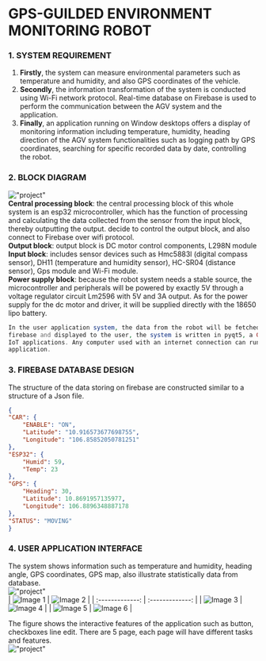 # GPS-GUILDED ENVIRONMENT MONITORING ROBOT

### 1. SYSTEM REQUIREMENT
1. **Firstly**, the system can measure environmental parameters such as temperature
and humidity, and also GPS coordinates of the vehicle. <br />
2. **Secondly**, the information transformation of the system is conducted using Wi-Fi
network protocol. Real-time database on Firebase is used to perform the
communication between the AGV system and the application. <br />
3. **Finally**, an application running on Window desktops offers a display of monitoring information including temperature, humidity, heading direction of the AGV system functionalities such as logging path by GPS coordinates, searching
for specific recorded data by date, controlling the robot. <br />

### 2. BLOCK DIAGRAM
!["project"](blockdiagram.png)  <br />
**Central processing block**: the central processing block of this whole system is an
esp32 microcontroller, which has the function of processing and calculating the data
collected from the sensor from the input block, thereby outputting the output. decide to control the output block, and also connect to Firebase over wifi protocol. <br />
**Output block**: output block is DC motor control components, L298N module <br />
**Input block**: includes sensor devices such as Hmc5883l (digital compass sensor),
DH11 (temperature and humidity sensor), HC-SR04 (distance sensor), Gps module
and Wi-Fi module. <br />
**Power supply block**: because the robot system needs a stable source, the
microcontroller and peripherals will be powered by exactly 5V through a voltage
regulator circuit Lm2596 with 5V and 3A output. As for the power supply for the dc
motor and driver, it will be supplied directly with the 18650 lipo battery. <br />
```php
In the user application system, the data from the robot will be fetched through
firebase and displayed to the user, the system is written in pyqt5, a GUI library for
IoT applications. Any computer used with an internet connection can run the
application.
```

### 3. FIREBASE DATABASE DESIGN
The structure of the data storing on firebase are constructed similar to a structure of a Json file.
```json
{
"CAR": {
    "ENABLE": "ON",
    "Latitude": "10.916573677698755",
    "Longitude": "106.85852050781251"
},
"ESP32": {
    "Humid": 59,
    "Temp": 23
},
"GPS": {
    "Heading": 30,
    "Latitude": 10.8691957135977,
    "Longitude": 106.8896348887178
},
"STATUS": "MOVING"
}
```
### 4. USER APPLICATION INTERFACE
The system shows information such as temperature and humidity, heading angle, GPS coordinates, GPS map, also illustrate statistically data from database. <br />
!["project"](app_interface.png) <br />
| ![Image 1](page1.png) | ![Image 2](page2.png) |
| :-------------: | :-------------: |
| ![Image 3](page3.png) | ![Image 4](page4.png) |
| ![Image 5](page5.png) | ![Image 6](page6.png) |

The figure shows the interactive features of the application such as button, checkboxes line edit. There are 5 page, each page will have different tasks and features. <br />
!["project"](page_structure.png) 
